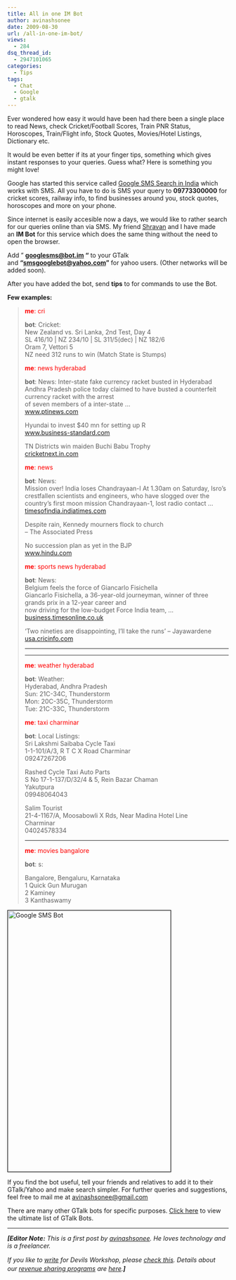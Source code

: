 ```yaml
---
title: All in one IM Bot
author: avinashsonee
date: 2009-08-30
url: /all-in-one-im-bot/
views:
  - 284
dsq_thread_id:
  - 2947101065
categories:
  - Tips
tags:
  - Chat
  - Google
  - gtalk
---
```

Ever wondered how easy it would have been had there been a single place to read News, check Cricket/Football Scores, Train PNR Status, Horoscopes, Train/Flight info, Stock Quotes, Movies/Hotel Listings, Dictionary etc.

It would be even better if its at your finger tips, something which gives instant responses to your queries. Guess what? Here is something you might love!

Google has started this service called [Google SMS Search in India][1] which works with SMS. All you have to do is SMS your query to **09773300000** for cricket scores, railway info, to find businesses around you, stock quotes, horoscopes and more on your phone.

Since internet is easily accesible now a days, we would like to rather search for our queries online than via SMS. My friend [Shravan][2] and I have made an **IM Bot** for this service which does the same thing without the need to open the browser.

Add &#8221; **googlesms@bot.im &#8220;** to your GTalk and **&#8220;smsgooglebot@yahoo.com&#8221;** for yahoo users. (Other networks will be added soon).

After you have added the bot, send **tips** to for commands to use the Bot.

**Few examples:**

> **<span style="color: #ff0000">me</span>**<span style="color: #ff0000">: cri</span>
> 
> **bot**: Cricket:  
> New Zealand vs. Sri Lanka, 2nd Test, Day 4  
> SL 416/10 | NZ 234/10 | SL 311/5(dec) | NZ 182/6  
> Oram 7, Vettori 5  
> NZ need 312 runs to win (Match State is Stumps)
> 
> **<span style="color: #ff0000">me</span>**<span style="color: #ff0000">: news hyderabad</span>
> 
> **bot**: News: Inter-state fake currency racket busted in Hyderabad  
> Andhra Pradesh police today claimed to have busted a counterfeit currency racket with the arrest  
> of seven members of a inter-state &#8230;  
> <a href="http://www.ptinews.com" onclick="_gaq.push(['_trackEvent', 'outbound-article', 'http://www.ptinews.com', 'www.ptinews.com']);" target="_blank">www.ptinews.com</a>
> 
> Hyundai to invest $40 mn for setting up R  
> <a href="http://www.business-standard.com" onclick="_gaq.push(['_trackEvent', 'outbound-article', 'http://www.business-standard.com', 'www.business-standard.com']);" target="_blank">www.business-standard.com</a>
> 
> TN Districts win maiden Buchi Babu Trophy  
> <a href="http://cricketnext.in.com" onclick="_gaq.push(['_trackEvent', 'outbound-article', 'http://cricketnext.in.com', 'cricketnext.in.com']);" target="_blank">cricketnext.in.com</a>
> 
> **<span style="color: #ff0000">me</span>**<span style="color: #ff0000">: news</span>
> 
> **bot**: News:  
> Mission over! India loses Chandrayaan-I At 1.30am on Saturday, Isro&#8217;s crestfallen scientists and engineers, who have slogged over the country&#8217;s first moon mission Chandrayaan-1, lost radio contact &#8230;  
> <a href="http://timesofindia.indiatimes.com" onclick="_gaq.push(['_trackEvent', 'outbound-article', 'http://timesofindia.indiatimes.com', 'timesofindia.indiatimes.com']);" target="_blank">timesofindia.indiatimes.com</a>
> 
> Despite rain, Kennedy mourners flock to church  
> &#8211; The Associated Press
> 
> No succession plan as yet in the BJP  
> <a href="http://www.hindu.com" onclick="_gaq.push(['_trackEvent', 'outbound-article', 'http://www.hindu.com', 'www.hindu.com']);" target="_blank">www.hindu.com</a>
> 
> **<span style="color: #ff0000">me</span>**<span style="color: #ff0000">: sports news hyderabad</span>
> 
> **bot**: News:  
> Belgium feels the force of Giancarlo Fisichella  
> Giancarlo Fisichella, a 36-year-old journeyman, winner of three grands prix in a 12-year career and  
> now driving for the low-budget Force India team, &#8230;  
> <a href="http://business.timesonline.co.uk" onclick="_gaq.push(['_trackEvent', 'outbound-article', 'http://business.timesonline.co.uk', 'business.timesonline.co.uk']);" target="_blank">business.timesonline.co.uk</a>
> 
> &#8216;Two nineties are disappointing, I&#8217;ll take the runs&#8217; &#8211; Jayawardene  
> <a href="http://usa.cricinfo.com" onclick="_gaq.push(['_trackEvent', 'outbound-article', 'http://usa.cricinfo.com', 'usa.cricinfo.com']);" target="_blank">usa.cricinfo.com</a>
> 
> ** **
> 
> ** **
> 
> **<span style="color: #ff0000">me</span>**<span style="color: #ff0000">: weather hyderabad</span>
> 
> **bot**: Weather:  
> Hyderabad, Andhra Pradesh  
> Sun: 21C-34C, Thunderstorm  
> Mon: 20C-35C, Thunderstorm  
> Tue: 21C-33C, Thunderstorm
> 
> **<span style="color: #ff0000">me</span>**<span style="color: #ff0000">: taxi charminar</span>
> 
> **bot**: Local Listings:  
> Sri Lakshmi Saibaba Cycle Taxi  
> 1-1-101/A/3, R T C X Road Charminar  
> 09247267206
> 
> Rashed Cycle Taxi Auto Parts  
> S No 17-1-137/D/32/4 & 5, Rein Bazar Chaman  
> Yakutpura  
> 09948064043
> 
> Salim Tourist  
> 21-4-1167/A, Moosabowli X Rds, Near Madina Hotel Line  
> Charminar  
> 04024578334  
> **<span style="text-decoration: underline"> </span>**
> 
> ** **
> 
> **<span style="color: #ff0000">me</span>**<span style="color: #ff0000">: movies bangalore</span>
> 
> **bot**: s:
> 
> Bangalore, Bengaluru, Karnataka  
> 1 Quick Gun Murugan  
> 2 Kaminey  
> 3 Kanthaswamy

[<img class="wp-image-50063" style="border: 1px solid black" src="http://cdn.devilsworkshop.org/files/2009/06/googlesms.jpg" alt="Google SMS Bot" width="371" height="595" />][3]

If you find the bot useful, tell your friends and relatives to add it to their GTalk/Yahoo and make search simpler. For further queries and suggestions, feel free to mail me at avinashsonee@gmail.com

There are many other GTalk bots for specific purposes. <a href="http://avinashsonee.in/tech/?p=40" onclick="_gaq.push(['_trackEvent', 'outbound-article', 'http://avinashsonee.in/tech/?p=40', 'Click here']);" >Click here</a> to view the ultimate list of GTalk Bots.

* * *

***[Editor Note:** This is a first post by <a href="http://avinashsonee.in/tech/" onclick="_gaq.push(['_trackEvent', 'outbound-article', 'http://avinashsonee.in/tech/', 'avinashsonee']);" >avinashsonee</a>. He loves technology and is a freelancer.*</p> 

*<span style="font-style: normal;line-height: 20px"><em>If you like to <a href="http://devilsworkshop.org/join-dw/">write</a> for Devils Workshop, please <a href="http://devilsworkshop.org/join-dw/">check this</a>. Details about our <a href="http://devilsworkshop.org/join-dw/">revenue sharing programs</a> are <a href="http://devilsworkshop.org/join-dw/">here</a>.</em><em><strong>]</strong></em></span>*

 [1]: http://devilsworkshop.org/google-sms-power-of-google-search-on-mobile/
 [2]: mailto:shravan.bits@gmail.com
 [3]: http://cdn.devilsworkshop.org/files/2009/06/googlesms.jpg
